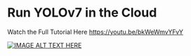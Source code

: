 # Run YOLOv7 in the Cloud
Watch the Full Tutorial Here https://youtu.be/bkWeWmvYFvY

[![IMAGE ALT TEXT HERE](https://i.ytimg.com/vi/bkWeWmvYFvY/hqdefault.jpg?sqp=-oaymwEXCNACELwBSFryq4qpAwkIARUAAIhCGAE=&rs=AOn4CLBhbfkvWcn-Z98TG88OikfoYe2KNg)](https://youtu.be/Dyezq7AwdaA)
